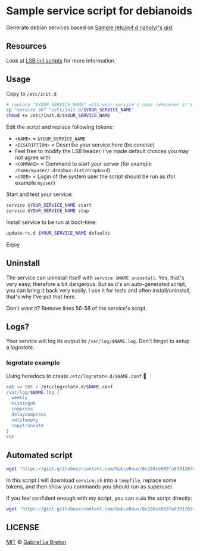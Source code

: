 # Sample service script for debianoids

Generate debian services based on [Sample /etc/init.d naholyr's gist](https://gist.github.com/naholyr/4275302)

## Resources

Look at [LSB init scripts](http://wiki.debian.org/LSBInitScripts) for more information.

## Usage

Copy to `/etc/init.d`:

```sh
# replace "$YOUR_SERVICE_NAME" with your service's name (whenever it's not enough obvious)
cp "service.sh" "/etc/init.d/$YOUR_SERVICE_NAME"
chmod +x /etc/init.d/$YOUR_SERVICE_NAME
```

Edit the script and replace following tokens:

* `<NAME>` = `$YOUR_SERVICE_NAME`
* `<DESCRIPTION>` = Describe your service here (be concise)
* Feel free to modify the LSB header, I've made default choices you may not agree with
* `<COMMAND>` = Command to start your server (for example `/home/myuser/.dropbox-dist/dropboxd`)
* `<USER>` = Login of the system user the script should be run as (for example `myuser`)

Start and test your service:

```sh
service $YOUR_SERVICE_NAME start
service $YOUR_SERVICE_NAME stop
```

Install service to be run at boot-time:

```sh
update-rc.d $YOUR_SERVICE_NAME defaults
```

Enjoy

## Uninstall

The service can uninstall itself with `service $NAME uninstall`. Yes, that's very easy, therefore a bit dangerous. But as it's an auto-generated script, you can bring it back very easily. I use it for tests and often install/uninstall, that's why I've put that here.

Don't want it? Remove lines 56-58 of the service's script.

## Logs?

Your service will log its output to `/var/log/$NAME.log`. Don't forget to setup a *logrotate*.

### logrotate example

Using heredocs to create `/etc/logrotate.d/$NAME.conf` :tada:

```sh
cat << EOF > /etc/logrotate.d/$NAME.conf
/var/log/$NAME.log {
  weekly
  missingok
  compress
  delaycompress
  notifempty
  copytruncate
}
EOF
```

## Automated script

```sh
wget 'https://gist.githubusercontent.com/GabLeRoux/8c108ce803fa5391207cf86962782153/raw/new-service.sh' && bash new-service.sh
```

In this script I will download `service.sh` into a `tempfile`, replace some tokens, and then show you commands you should run as superuser.

If you feel confident enough with my script, you can `sudo` the script directly:

```sh
wget 'https://gist.githubusercontent.com/GabLeRoux/8c108ce803fa5391207cf86962782153/raw/new-service.sh' && sudo bash new-service.sh
```

## LICENSE

[MIT](LICENSE.md) © [Gabriel Le Breton](https://gableroux.com)

